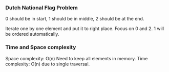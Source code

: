 
### Dutch National Flag Problem

0 should be in start, 1 should be in middle, 2 should be at the end.

Iterate one by one element and put it to right place. Focus on 0 and 2. 
1 will be ordered automatically.

### Time and Space complexity

Space complexity: O(n) Need to keep all elements in memory.
Time complexity: O(n) due to single traversal.